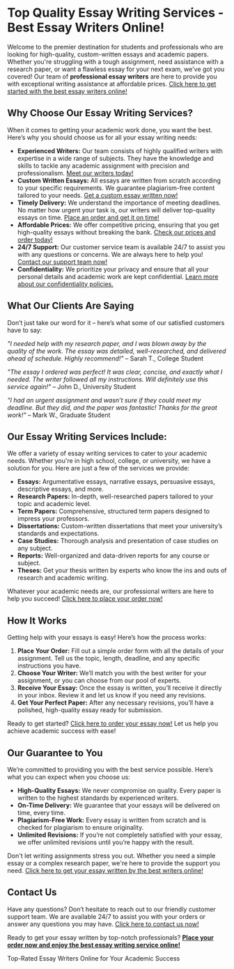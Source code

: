 <h1>Top Quality Essay Writing Services - Best Essay Writers Online!</h1>

<p>Welcome to the premier destination for students and professionals who are looking for high-quality, custom-written essays and academic papers. Whether you're struggling with a tough assignment, need assistance with a research paper, or want a flawless essay for your next exam, we've got you covered! Our team of <strong>professional essay writers</strong> are here to provide you with exceptional writing assistance at affordable prices. <a href="https://tinyurl.com/topessay?keyword=best+essay+writers+online">Click here to get started with the best essay writers online!</a></p>

<h2>Why Choose Our Essay Writing Services?</h2>

<p>When it comes to getting your academic work done, you want the best. Here’s why you should choose us for all your essay writing needs:</p>

<ul>
    <li><strong>Experienced Writers:</strong> Our team consists of highly qualified writers with expertise in a wide range of subjects. They have the knowledge and skills to tackle any academic assignment with precision and professionalism. <a href="https://tinyurl.com/topessay?keyword=best+essay+writers+online">Meet our writers today!</a></li>
    <li><strong>Custom Written Essays:</strong> All essays are written from scratch according to your specific requirements. We guarantee plagiarism-free content tailored to your needs. <a href="https://tinyurl.com/topessay?keyword=best+essay+writers+online">Get a custom essay written now!</a></li>
    <li><strong>Timely Delivery:</strong> We understand the importance of meeting deadlines. No matter how urgent your task is, our writers will deliver top-quality essays on time. <a href="https://tinyurl.com/topessay?keyword=best+essay+writers+online">Place an order and get it on time!</a></li>
    <li><strong>Affordable Prices:</strong> We offer competitive pricing, ensuring that you get high-quality essays without breaking the bank. <a href="https://tinyurl.com/topessay?keyword=best+essay+writers+online">Check our prices and order today!</a></li>
    <li><strong>24/7 Support:</strong> Our customer service team is available 24/7 to assist you with any questions or concerns. We are always here to help you! <a href="https://tinyurl.com/topessay?keyword=best+essay+writers+online">Contact our support team now!</a></li>
    <li><strong>Confidentiality:</strong> We prioritize your privacy and ensure that all your personal details and academic work are kept confidential. <a href="https://tinyurl.com/topessay?keyword=best+essay+writers+online">Learn more about our confidentiality policies.</a></li>
</ul>

<h2>What Our Clients Are Saying</h2>

<p>Don’t just take our word for it – here’s what some of our satisfied customers have to say:</p>

<p><em>"I needed help with my research paper, and I was blown away by the quality of the work. The essay was detailed, well-researched, and delivered ahead of schedule. Highly recommend!"</em> – Sarah T., College Student</p>

<p><em>"The essay I ordered was perfect! It was clear, concise, and exactly what I needed. The writer followed all my instructions. Will definitely use this service again!"</em> – John D., University Student</p>

<p><em>"I had an urgent assignment and wasn’t sure if they could meet my deadline. But they did, and the paper was fantastic! Thanks for the great work!"</em> – Mark W., Graduate Student</p>

<h2>Our Essay Writing Services Include:</h2>

<p>We offer a variety of essay writing services to cater to your academic needs. Whether you're in high school, college, or university, we have a solution for you. Here are just a few of the services we provide:</p>

<ul>
    <li><strong>Essays:</strong> Argumentative essays, narrative essays, persuasive essays, descriptive essays, and more.</li>
    <li><strong>Research Papers:</strong> In-depth, well-researched papers tailored to your topic and academic level.</li>
    <li><strong>Term Papers:</strong> Comprehensive, structured term papers designed to impress your professors.</li>
    <li><strong>Dissertations:</strong> Custom-written dissertations that meet your university’s standards and expectations.</li>
    <li><strong>Case Studies:</strong> Thorough analysis and presentation of case studies on any subject.</li>
    <li><strong>Reports:</strong> Well-organized and data-driven reports for any course or subject.</li>
    <li><strong>Theses:</strong> Get your thesis written by experts who know the ins and outs of research and academic writing.</li>
</ul>

<p>Whatever your academic needs are, our professional writers are here to help you succeed! <a href="https://tinyurl.com/topessay?keyword=best+essay+writers+online">Click here to place your order now!</a></p>

<h2>How It Works</h2>

<p>Getting help with your essays is easy! Here’s how the process works:</p>

<ol>
    <li><strong>Place Your Order:</strong> Fill out a simple order form with all the details of your assignment. Tell us the topic, length, deadline, and any specific instructions you have.</li>
    <li><strong>Choose Your Writer:</strong> We’ll match you with the best writer for your assignment, or you can choose from our pool of experts.</li>
    <li><strong>Receive Your Essay:</strong> Once the essay is written, you’ll receive it directly in your inbox. Review it and let us know if you need any revisions.</li>
    <li><strong>Get Your Perfect Paper:</strong> After any necessary revisions, you’ll have a polished, high-quality essay ready for submission.</li>
</ol>

<p>Ready to get started? <a href="https://tinyurl.com/topessay?keyword=best+essay+writers+online">Click here to order your essay now!</a> Let us help you achieve academic success with ease!</p>

<h2>Our Guarantee to You</h2>

<p>We’re committed to providing you with the best service possible. Here’s what you can expect when you choose us:</p>

<ul>
    <li><strong>High-Quality Essays:</strong> We never compromise on quality. Every paper is written to the highest standards by experienced writers.</li>
    <li><strong>On-Time Delivery:</strong> We guarantee that your essays will be delivered on time, every time.</li>
    <li><strong>Plagiarism-Free Work:</strong> Every essay is written from scratch and is checked for plagiarism to ensure originality.</li>
    <li><strong>Unlimited Revisions:</strong> If you’re not completely satisfied with your essay, we offer unlimited revisions until you’re happy with the result.</li>
</ul>

<p>Don't let writing assignments stress you out. Whether you need a simple essay or a complex research paper, we're here to provide the support you need. <a href="https://tinyurl.com/topessay?keyword=best+essay+writers+online">Click here to get your essay written by the best writers online!</a></p>

<h2>Contact Us</h2>

<p>Have any questions? Don’t hesitate to reach out to our friendly customer support team. We are available 24/7 to assist you with your orders or answer any questions you may have. <a href="https://tinyurl.com/topessay?keyword=best+essay+writers+online">Click here to contact us now!</a></p>

<p>Ready to get your essay written by top-notch professionals? <strong><a href="https://tinyurl.com/topessay?keyword=best+essay+writers+online">Place your order now and enjoy the best essay writing service online!</a></strong></p>
Top-Rated Essay Writers Online for Your Academic Success
